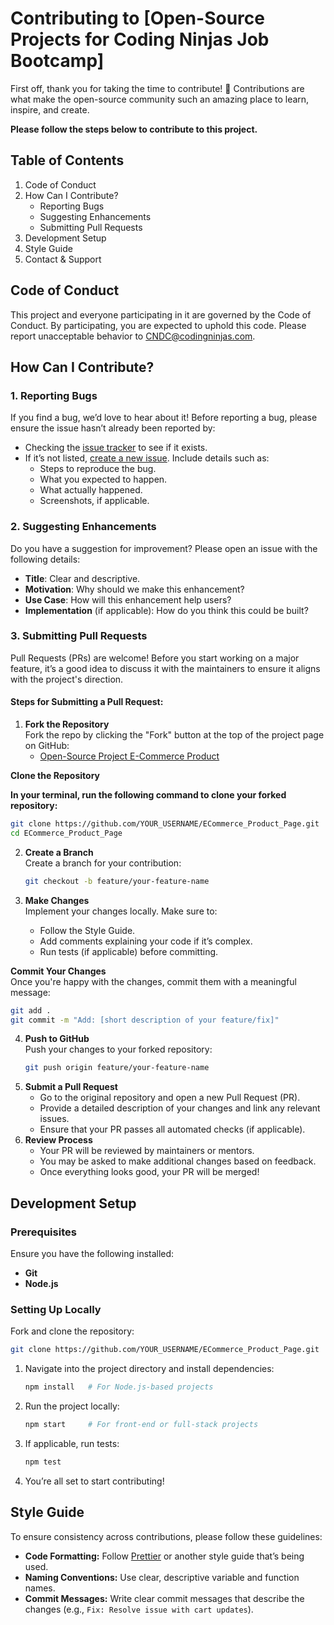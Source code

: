 # **Contributing to \[Open-Source Projects for Coding Ninjas Job Bootcamp\]**

First off, thank you for taking the time to contribute\! 🎉 Contributions are what make the open-source community such an amazing place to learn, inspire, and create.

**Please follow the steps below to contribute to this project.**

## **Table of Contents**

1. Code of Conduct  
2. How Can I Contribute?  
   * Reporting Bugs  
   * Suggesting Enhancements  
   * Submitting Pull Requests  
3. Development Setup  
4. Style Guide  
5. Contact & Support

## **Code of Conduct**

This project and everyone participating in it are governed by the Code of Conduct. By participating, you are expected to uphold this code. Please report unacceptable behavior to CNDC@codingninjas.com.

## **How Can I Contribute?**

### **1\. Reporting Bugs**

If you find a bug, we’d love to hear about it\! Before reporting a bug, please ensure the issue hasn’t already been reported by:

* Checking the [issue tracker](https://github.com/cn10xdev/ECommerce_Product_Page/issues) to see if it exists.  
* If it’s not listed, [create a new issue](https://github.com/cn10xdev/ECommerce_Product_Page/issues/new). Include details such as:  
  * Steps to reproduce the bug.  
  * What you expected to happen.  
  * What actually happened.  
  * Screenshots, if applicable.

### **2\. Suggesting Enhancements**

Do you have a suggestion for improvement? Please open an issue with the following details:

* **Title**: Clear and descriptive.  
* **Motivation**: Why should we make this enhancement?  
* **Use Case**: How will this enhancement help users?  
* **Implementation** (if applicable): How do you think this could be built?

### **3\. Submitting Pull Requests**

Pull Requests (PRs) are welcome\! Before you start working on a major feature, it’s a good idea to discuss it with the maintainers to ensure it aligns with the project's direction.

#### **Steps for Submitting a Pull Request:**

1. **Fork the Repository**  
   Fork the repo by clicking the "Fork" button at the top of the project page on GitHub:  
   * [Open-Source Project E-Commerce Product](https://github.com/cn10xdev/ECommerce_Product_Page)  

**Clone the Repository**

**In your terminal, run the following command to clone your forked repository:**  
```bash
git clone https://github.com/YOUR_USERNAME/ECommerce_Product_Page.git
cd ECommerce_Product_Page
```

2. **Create a Branch**  
   Create a branch for your contribution:  
   ```bash
   git checkout -b feature/your-feature-name
   ```
     
3. **Make Changes**  
   Implement your changes locally. Make sure to:  
   * Follow the Style Guide.  
   * Add comments explaining your code if it’s complex.  
   * Run tests (if applicable) before committing.

**Commit Your Changes**  
Once you're happy with the changes, commit them with a meaningful message:  
```bash  
git add .
git commit -m "Add: [short description of your feature/fix]"
```

4. **Push to GitHub**  
   Push your changes to your forked repository:  
   ```bash
   git push origin feature/your-feature-name
   ```
5. **Submit a Pull Request**  
   * Go to the original repository and open a new Pull Request (PR).  
   * Provide a detailed description of your changes and link any relevant issues.  
   * Ensure that your PR passes all automated checks (if applicable).  
6. **Review Process**  
   * Your PR will be reviewed by maintainers or mentors.  
   * You may be asked to make additional changes based on feedback.  
   * Once everything looks good, your PR will be merged\!

## **Development Setup**

### **Prerequisites**

Ensure you have the following installed:

* **Git**  
* **Node.js**

### **Setting Up Locally**

Fork and clone the repository:  
```bash
git clone https://github.com/YOUR_USERNAME/ECommerce_Product_Page.git
```
1. Navigate into the project directory and install dependencies:  
   ```bash 
   npm install   # For Node.js-based projects
   ```
2. Run the project locally:
   ```bash
   npm start     # For front-end or full-stack projects
   ```
3. If applicable, run tests:  
   ```bash
   npm test
   ```

4. You’re all set to start contributing\!

## **Style Guide**

To ensure consistency across contributions, please follow these guidelines:

* **Code Formatting:** Follow [Prettier](https://prettier.io/) or another style guide that’s being used.  
* **Naming Conventions:** Use clear, descriptive variable and function names.  
* **Commit Messages:** Write clear commit messages that describe the changes (e.g., `Fix: Resolve issue with cart updates`).

